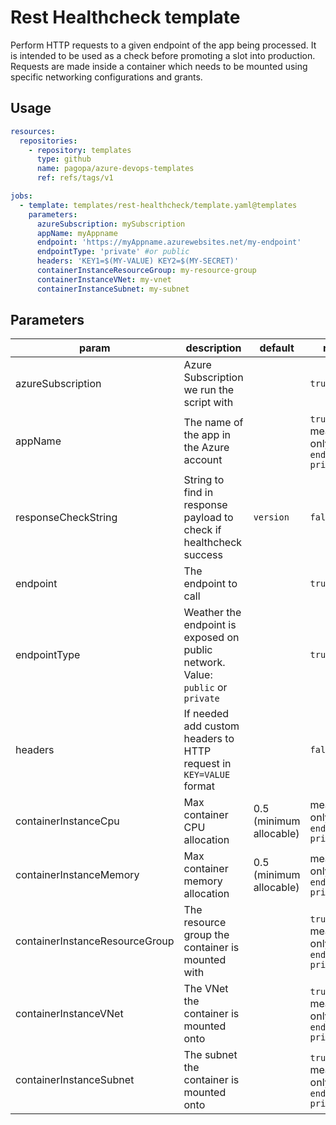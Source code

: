 # Rest Healthcheck template

Perform HTTP requests to a given endpoint of the app being processed. It is intended to be used as a check before promoting a slot into production.
Requests are made inside a container which needs to be mounted using specific networking configurations and grants.

## Usage

```yaml
resources:
  repositories:
    - repository: templates
      type: github
      name: pagopa/azure-devops-templates
      ref: refs/tags/v1

jobs:
  - template: templates/rest-healthcheck/template.yaml@templates
    parameters:
      azureSubscription: mySubscription
      appName: myAppname
      endpoint: 'https://myAppname.azurewebsites.net/my-endpoint'
      endpointType: 'private' #or public
      headers: 'KEY1=$(MY-VALUE) KEY2=$(MY-SECRET)'
      containerInstanceResourceGroup: my-resource-group
      containerInstanceVNet: my-vnet
      containerInstanceSubnet: my-subnet
```

## Parameters

| param                          | description                                                                     | default                 | required                                              |
| ------------------------------ | ------------------------------------------------------------------------------- | ----------------------- | ------------------------------------------------------|
| azureSubscription              | Azure Subscription we run the script with                                       |                         | `true`                                                |
| appName                        | The name of the app in the Azure account                                        |                         | `true` but meaningful only if `endpointType: private` |
| responseCheckString            | String to find in response payload to check if healthcheck success              | `version`               | `false`                                               |
| endpoint                       | The endpoint to call                                                            |                         | `true`                                                |
| endpointType                   | Weather the endpoint is exposed on public network. Value: `public` or `private` |                         | `true`                                                |
| headers                        | If needed add custom headers to HTTP request in `KEY=VALUE` format              |                         | `false`                                               |
| containerInstanceCpu           | Max container CPU allocation                                                    | 0.5 (minimum allocable) | meaningful only if `endpointType: private`            |
| containerInstanceMemory        | Max container memory allocation                                                 | 0.5 (minimum allocable) | meaningful only if `endpointType: private`            |
| containerInstanceResourceGroup | The resource group the container is mounted with                                |                         | `true` but meaningful only if `endpointType: private` |
| containerInstanceVNet          | The VNet the container is mounted onto                                          |                         | `true` but meaningful only if `endpointType: private` |
| containerInstanceSubnet        | The subnet the container is mounted onto                                        |                         | `true` but meaningful only if `endpointType: private` |
